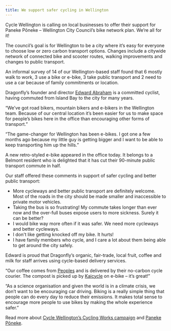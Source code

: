 ```yaml
---
title: We support safer cycling in Wellington
---
```


Cycle Wellington is calling on local businesses to offer their support for Paneke Pōneke – Wellington City Council’s bike network plan. We’re all for it!

<!--more-->

The council’s goal is for Wellington to be a city where it’s easy for everyone to choose low or zero carbon transport options. Changes include a citywide network of connected bike and scooter routes, walking improvements and changes to public transport.

An informal survey of 14 of our Wellington-based staff found that 6 mostly walk to work, 3 use a bike or e-bike, 3 take public transport and 2 need to use a car because of family commitments or location.

Dragonfly’s founder and director [Edward Abraham](/people/abraham-edward.html) is a committed cyclist, having commuted from Island Bay to the city for many years.

“We’ve got road bikers, mountain bikers and e-bikers in the Wellington team. Because of our central location it’s been easier for us to make space for people’s bikes here in the office than encouraging other forms of transport.”

“The game-changer for Wellington has been e-bikes. I got one a few months ago because my little guy is getting bigger and I want to be able to keep transporting him up the hills.”

A new retro-styled e-bike appeared in the office today. It belongs to a Belmont resident who is delighted that it has cut their 90-minute public transport commute in half.  

Our staff offered these comments in support of safer cycling and better public transport:
* More cycleways and better public transport are definitely welcome. Most of the roads in the city should be made smaller and inaccessible to private motor vehicles.
* Taking the bus is so frustrating! My commute takes longer than ever now and the over-full buses expose users to more sickness. Surely it can be better?
* I would bike way more often if it was safer. We need more cycleways and better cycleways.
* I don't like getting knocked off my bike. It hurts!
* I have family members who cycle, and I care a lot about them being able to get around the city safely.

Edward is proud that Dragonfly’s organic, fair-trade, local fruit, coffee and milk for staff arrives using cycle-based delivery services.

“Our coffee comes from [Peoples](https://peoplescoffee.co.nz/) and is delivered by their no-carbon cycle courier. The compost is picked up by [Kaicycle](https://kaicycle.org.nz/) on e-bike – it’s great!”

“As a science organisation and given the world is in a climate crisis, we don’t want to be encouraging car driving. Biking is a really simple thing that people can do every day to reduce their emissions. It makes total sense to encourage more people to use bikes by making the whole experience safer.”

Read more about [Cycle Wellington’s Cycling Works campaign](https://www.cyclewellington.org.nz/cycling_works) and [Paneke Pōneke](https://www.transportprojects.org.nz/current/bikenetwork/).
